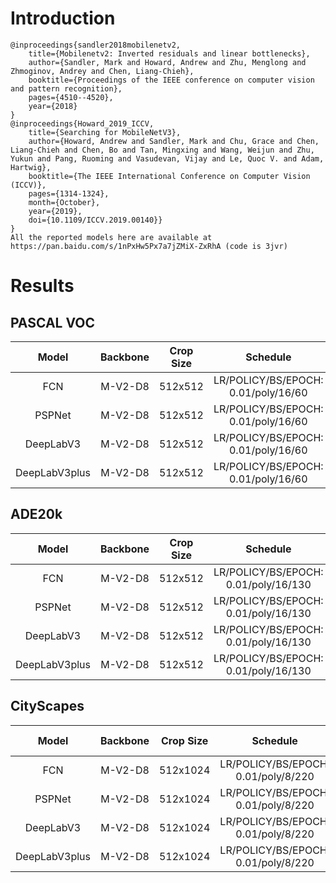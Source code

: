 # Introduction
```
@inproceedings{sandler2018mobilenetv2,
    title={Mobilenetv2: Inverted residuals and linear bottlenecks},
    author={Sandler, Mark and Howard, Andrew and Zhu, Menglong and Zhmoginov, Andrey and Chen, Liang-Chieh},
    booktitle={Proceedings of the IEEE conference on computer vision and pattern recognition},
    pages={4510--4520},
    year={2018}
}
@inproceedings{Howard_2019_ICCV,
    title={Searching for MobileNetV3},
    author={Howard, Andrew and Sandler, Mark and Chu, Grace and Chen, Liang-Chieh and Chen, Bo and Tan, Mingxing and Wang, Weijun and Zhu, Yukun and Pang, Ruoming and Vasudevan, Vijay and Le, Quoc V. and Adam, Hartwig},
    booktitle={The IEEE International Conference on Computer Vision (ICCV)},
    pages={1314-1324},
    month={October},
    year={2019},
    doi={10.1109/ICCV.2019.00140}}
}
All the reported models here are available at https://pan.baidu.com/s/1nPxHw5Px7a7jZMiX-ZxRhA (code is 3jvr)
```


# Results

## PASCAL VOC
| Model         | Backbone | Crop Size  | Schedule                             | Train/Eval Set  | mIoU   | Download                 |
| :-:           | :-:      | :-:        | :-:                                  | :-:             | :-:    | :-:                      |
| FCN           | M-V2-D8  | 512x512    | LR/POLICY/BS/EPOCH: 0.01/poly/16/60  | trainaug/val    | -      | [model]() &#124; [log]() |
| PSPNet        | M-V2-D8  | 512x512    | LR/POLICY/BS/EPOCH: 0.01/poly/16/60  | trainaug/val    | -      | [model]() &#124; [log]() |
| DeepLabV3     | M-V2-D8  | 512x512    | LR/POLICY/BS/EPOCH: 0.01/poly/16/60  | trainaug/val    | -      | [model]() &#124; [log]() |
| DeepLabV3plus | M-V2-D8  | 512x512    | LR/POLICY/BS/EPOCH: 0.01/poly/16/60  | trainaug/val    | -      | [model]() &#124; [log]() |

## ADE20k
| Model         | Backbone | Crop Size  | Schedule                             | Train/Eval Set  | mIoU   | Download                 |
| :-:           | :-:      | :-:        | :-:                                  | :-:             | :-:    | :-:                      |
| FCN           | M-V2-D8  | 512x512    | LR/POLICY/BS/EPOCH: 0.01/poly/16/130 | train/val       | -      | [model]() &#124; [log]() |
| PSPNet        | M-V2-D8  | 512x512    | LR/POLICY/BS/EPOCH: 0.01/poly/16/130 | train/val       | -      | [model]() &#124; [log]() |
| DeepLabV3     | M-V2-D8  | 512x512    | LR/POLICY/BS/EPOCH: 0.01/poly/16/130 | train/val       | -      | [model]() &#124; [log]() |
| DeepLabV3plus | M-V2-D8  | 512x512    | LR/POLICY/BS/EPOCH: 0.01/poly/16/130 | train/val       | -      | [model]() &#124; [log]() |

## CityScapes
| Model         | Backbone | Crop Size  | Schedule                             | Train/Eval Set  | mIoU   | Download                 |
| :-:           | :-:      | :-:        | :-:                                  | :-:             | :-:    | :-:                      |
| FCN           | M-V2-D8  | 512x1024   | LR/POLICY/BS/EPOCH: 0.01/poly/8/220  | train/val       | -      | [model]() &#124; [log]() |
| PSPNet        | M-V2-D8  | 512x1024   | LR/POLICY/BS/EPOCH: 0.01/poly/8/220  | train/val       | -      | [model]() &#124; [log]() |
| DeepLabV3     | M-V2-D8  | 512x1024   | LR/POLICY/BS/EPOCH: 0.01/poly/8/220  | train/val       | -      | [model]() &#124; [log]() |
| DeepLabV3plus | M-V2-D8  | 512x1024   | LR/POLICY/BS/EPOCH: 0.01/poly/8/220  | train/val       | -      | [model]() &#124; [log]() |